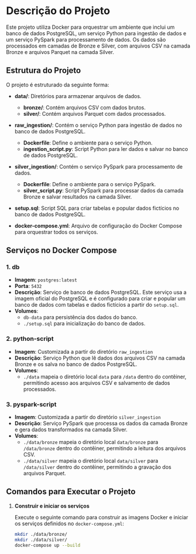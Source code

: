 # Descrição do Projeto

Este projeto utiliza Docker para orquestrar um ambiente que inclui um banco de dados PostgreSQL, um serviço Python para ingestão de dados e um serviço PySpark para processamento de dados. Os dados são processados em camadas de Bronze e Silver, com arquivos CSV na camada Bronze e arquivos Parquet na camada Silver.

## Estrutura do Projeto

O projeto é estruturado da seguinte forma:

- **data/**: Diretórios para armazenar arquivos de dados.
  - **bronze/**: Contém arquivos CSV com dados brutos.
  - **silver/**: Contém arquivos Parquet com dados processados.

- **raw_ingestion/**: Contém o serviço Python para ingestão de dados no banco de dados PostgreSQL.
  - **Dockerfile**: Define o ambiente para o serviço Python.
  - **ingestion_script.py**: Script Python para ler dados e salvar no banco de dados PostgreSQL.

- **silver_ingestion/**: Contém o serviço PySpark para processamento de dados.
  - **Dockerfile**: Define o ambiente para o serviço PySpark.
  - **silver_script.py**: Script PySpark para processar dados da camada Bronze e salvar resultados na camada Silver.

- **setup.sql**: Script SQL para criar tabelas e popular dados fictícios no banco de dados PostgreSQL.

- **docker-compose.yml**: Arquivo de configuração do Docker Compose para orquestrar todos os serviços.

## Serviços no Docker Compose

### 1. db

- **Imagem**: `postgres:latest`
- **Porta**: `5432`
- **Descrição**: Serviço de banco de dados PostgreSQL. Este serviço usa a imagem oficial do PostgreSQL e é configurado para criar e popular um banco de dados com tabelas e dados fictícios a partir do `setup.sql`.
- **Volumes**:
  - `db-data` para persistência dos dados do banco.
  - `./setup.sql` para inicialização do banco de dados.

### 2. python-script

- **Imagem**: Customizada a partir do diretório `raw_ingestion`
- **Descrição**: Serviço Python que lê dados dos arquivos CSV na camada Bronze e os salva no banco de dados PostgreSQL.
- **Volumes**:
  - `./data` mapeia o diretório local `data` para `/data` dentro do contêiner, permitindo acesso aos arquivos CSV e salvamento de dados processados.

### 3. pyspark-script

- **Imagem**: Customizada a partir do diretório `silver_ingestion`
- **Descrição**: Serviço PySpark que processa os dados da camada Bronze e gera dados transformados na camada Silver.
- **Volumes**:
  - `./data/bronze` mapeia o diretório local `data/bronze` para `/data/bronze` dentro do contêiner, permitindo a leitura dos arquivos CSV.
  - `./data/silver` mapeia o diretório local `data/silver` para `/data/silver` dentro do contêiner, permitindo a gravação dos arquivos Parquet.

## Comandos para Executar o Projeto

1. **Construir e iniciar os serviços**

   Execute o seguinte comando para construir as imagens Docker e iniciar os serviços definidos no `docker-compose.yml`:

   ```bash
   mkdir ./data/bronze/
   mkdir ./data/silver/
   docker-compose up --build
